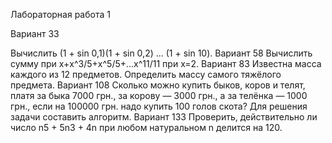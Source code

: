 Лабораторная работа 1

Вариант 33

Вычислить (1 + sin 0,1)(1 + sin 0,2) ... (1 + sin 10).
Вариант 58
Вычислить сумму  при х+x^3/5+х^5/5+...х^11/11 при х=2.
Вариант 83
Известна масса каждого из 12 предметов. Определить массу самого тяжёлого предмета.
Вариант 108
Сколько можно купить быков, коров и телят, платя за быка 7000 грн., за корову — 3000 грн., а за телёнка — 1000 грн., если на 100000 грн. надо купить 100 голов скота? Для решения задачи составить алгоритм.
Вариант 133
Проверить, действительно ли число n5 + 5n3 + 4n при любом натуральном n делится на 120.
